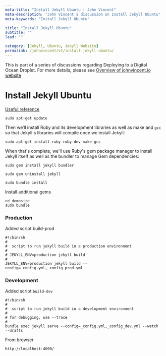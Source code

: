 ```yaml
---
meta-title: "Install Jekyll Ubuntu | John Vincent"
meta-description: "John Vincent's discussion on Install Jekyll Ubuntu"
meta-keywords: "Install Jekyll Ubuntu"

title: "Install Jekyll Ubuntu"
subtitle: ""
lead: ""

category: [Jekyll, Ubuntu, Jekyll Website]
permalink: /johnvincent/v1/install-jekyll-ubuntu/
---
```


This is part of a series of discussions regarding Deploying to a Digital Ocean Droplet. For more details, please see
[Overview of johnvincent.io website](/johnvincent/v1/overview/)

<!-- end -->

# Install Jekyll Ubuntu

[Useful reference](https://www.digitalocean.com/community/tutorials/how-to-set-up-a-jekyll-development-site-on-ubuntu-16-04)

```
sudo apt-get update
```

Then we’ll install Ruby and its development libraries as well as make and `gcc` so that Jekyll's libraries will compile once we install Jekyll:

```
sudo apt-get install ruby ruby-dev make gcc
```

When that's complete, we'll use Ruby's gem package manager to install Jekyll itself as well as the bundler to manage Gem dependencies:

```
sudo gem install jekyll bundler

sudo gem uninstall jekyll

sudo bundle install
```

Install additional gems

```
cd demosite
sudo bundle
```

### Production

Added script build-prod

```
#!/bin/sh
#
#  script to run jekyll build in a production environment
#
# JEKYLL_ENV=production jekyll build
#
JEKYLL_ENV=production jekyll build --config=_config.yml,_config_prod.yml
```

### Development

Added script `build-dev`

```
#!/bin/sh
#
#  script to run jekyll build in a development environment
#
# for debugging, use --trace
#
bundle exec jekyll serve --config=_config.yml,_config_dev.yml --watch --drafts
```

From browser

```
http://localhost:4000/
```